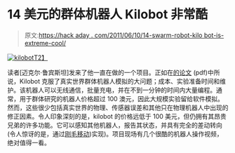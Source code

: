 # 14 美元的群体机器人 Kilobot 非常酷

> 原文:[https://hack aday . com/2011/06/10/14-swarm-robot-kilo bot-is-extreme-cool/](https://hackaday.com/2011/06/10/14-swarm-robot-kilobot-is-extremely-cool/)

[![](../Images/7887c90b8ff8d4970b968f33dbdc259b.png "kilobot")T2】](http://hackaday.com/2011/06/10/14-swarm-robot-kilobot-is-extremely-cool/kilobot/)

读者[迈克尔·鲁宾斯坦]发来了他一直在做的一个项目。正如在[的论文](ftp://ftp.deas.harvard.edu/techreports/tr-06-11.pdf) (pdf)中所说，Kilobot 克服了真实世界群体机器人模拟的大问题；成本、实验准备时间和维护。该机器人可以无线通信，批量充电，并在不到一分钟的时间内大量编程。通常，用于群体研究的机器人价格超过 100 澳元，因此大规模实验留给软件模拟。然而，这些很少包括真实世界的物理、传感器误差和其他只在物理机器人中出现的修正因素。令人印象深刻的是，kilobot 的价格远低于 100 美元，但仍拥有其昂贵兄弟的许多功能。它可以感知其他机器人，报告其状态，并具有完全的差动转向(令人惊讶的是，通过[刚毛移动](http://hackaday.com/?s=bristlebot))实现)。项目现场有几个很酷的机器人操作视频，绝对值得一看。